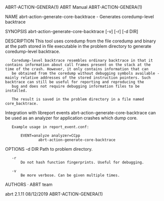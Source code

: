 ABRT-ACTION-GENERA(1)                                                                            ABRT Manual                                                                            ABRT-ACTION-GENERA(1)



NAME
       abrt-action-generate-core-backtrace - Generates coredump-level backtrace

SYNOPSIS
       abrt-action-generate-core-backtrace [-v] [-r] [-d DIR]

DESCRIPTION
       This tool uses coredump from the file coredump and binary at the path stored in file executable in the problem directory to generate coredump-level backtrace.

       Coredump-level backtrace resembles ordinary backtrace in that it contains information about call frames present on the stack at the time of the crash. However, it only contains information that can
       be obtained from the coredump without debugging symbols available - mainly relative addresses of the stored instruction pointers. Such backtrace can still be useful for reporting and reproducing the
       bug and does not require debugging information files to be installed.

       The result is saved in the problem directory in a file named core_backtrace.

   Integration with libreport events
       abrt-action-generate-core-backtrace can be used as an analyzer for application crashes which dump core.

       Example usage in report_event.conf:

           EVENT=analyze analyzer=CCpp
                   abrt-action-generate-core-backtrace

OPTIONS
       -d DIR
           Path to problem directory.

       -r
           Do not hash function fingerprints. Useful for debugging.

       -v
           Be more verbose. Can be given multiple times.

AUTHORS
       ·   ABRT team



abrt 2.1.11                                                                                       08/12/2019                                                                            ABRT-ACTION-GENERA(1)

